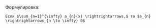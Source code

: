 Формулировка:
```spoiler-markdown
Если $\sum_{n=1}^{\infty} a_{n}(x) \rightrightarrows,$ то $a_{n} \rightrightarrows_{n \to \infty} 0$
```
